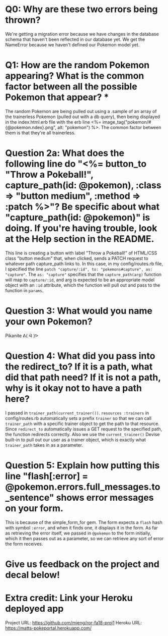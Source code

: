 # Q0: Why are these two errors being thrown?

We're getting a migration error because we have changes in the database schema that haven't been reflected in our database yet.
We get the NameError because we haven't defined our Pokemon model yet.

# Q1: How are the random Pokemon appearing? What is the common factor between all the possible Pokemon that appear? *

The random Pokemon are being pulled out using a .sample of an array of the trainerless Pokemon (pulled out with a db query), then being displayed in the index.html.erb file with the erb line <%= image_tag("pokemon/#{@pokemon.ndex}.png", alt: "pokemon") %>.
The common factor between them is that they're all trainerless.

# Question 2a: What does the following line do "<%= button_to "Throw a Pokeball!", capture_path(id: @pokemon), :class => "button medium", :method => :patch %>"? Be specific about what "capture_path(id: @pokemon)" is doing. If you're having trouble, look at the Help section in the README.

This line is creating a button with label "Throw a Pokeball!" of HTML/CSS class "button medium" that, when clicked, sends a PATCH request to whatever path capture_path links to. In this case, in my config/routes.rb file, I specified the line `patch "capture/:id", to: "pokemons#capture", as: "capture"`. The `as: "capture"` specifies that the `capture_path(arg)` function will map to `capture/:id`, and arg is expected to be an appropriate model object with an `:id` attribute, which the function will pull out and pass to the function in `params`.

# Question 3: What would you name your own Pokemon?

Pikanite ᕕ( ᐛ )ᕗ

# Question 4: What did you pass into the redirect_to? If it is a path, what did that path need? If it is not a path, why is it okay not to have a path here?

I passed in `trainer_path(current_trainer())`. `resources :trainers` in config/routes.rb automatically sets a prefix `trainer` so that we can call `trainer_path` with a specific trainer object to get the path to that resource. Since `redirect_to` automatically issues a GET request to the specified path, the function redirects correctly. Also we use the `current_trainer()` Devise built-in to pull out our user as a trainer object, which is exactly what `trainer_path` takes in as a parameter.

# Question 5: Explain how putting this line "flash[:error] = @pokemon.errors.full_messages.to_sentence" shows error messages on your form.

This is because of the simple_form_for gem. The form expects a `flash` hash with symbol `:error`, and when it finds one, it displays it in the form. As far as retrieving the error itself, we passed in `@pokemon` to the form initially, which it then passes out as a parameter, so we can retrieve any sort of error the form receives.

# Give us feedback on the project and decal below!

# Extra credit: Link your Heroku deployed app

Project URL: https://github.com/mjeng/ror-fa18-proj1
Heroku URL: https://matts-pokeportal.herokuapp.com/
